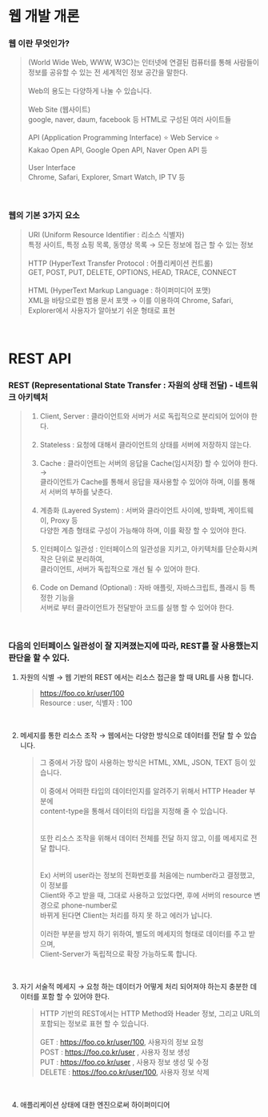 # 웹 개발 개론

### 웹 이란 무엇인가?
> (World Wide Web, WWW, W3C)는 인터넷에 연결된 컴퓨터를 통해 사람들이 정보를 공유할 수 있는 전 세계적인 정보 공간을 말한다.  
> <br>
> Web의 용도는 다양하게 나눌 수 있습니다.  
> <br>
> Web Site (웹사이트)  
> google, naver, daum, facebook 등 HTML로 구성된 여러 사이트들  
> <br>
> API (Application Programming Interface) ⭐️ Web Service ⭐️  
> Kakao Open API, Google Open API, Naver Open API 등  
> <br>
> User Interface  
> Chrome, Safari, Explorer, Smart Watch, IP TV 등

<br>

### 웹의 기본 3가지 요소
> URI (Uniform Resource Identifier : 리소스 식별자)  
> 특정 사이트, 특정 쇼핑 목록, 동영상 목록 → 모든 정보에 접근 할 수 있는 정보  
> <br>
> HTTP (HyperText Transfer Protocol : 어플리케이션 컨트롤)  
> GET, POST, PUT, DELETE, OPTIONS, HEAD, TRACE, CONNECT  
> <br>
> HTML (HyperText Markup Language : 하이퍼미디어 포맷)  
> XML을 바탕으로한 범용 문서 포맷 → 이를 이용하여 Chrome, Safari, Explorer에서 사용자가 알아보기 쉬운 형태로 표현

<br>

# REST API

### REST (Representational State Transfer : 자원의 상태 전달) - 네트워크 아키텍처
> 1. Client, Server : 클라이언트와 서버가 서로 독립적으로 분리되어 있어야 한다. <br><br>
> 3. Stateless : 요청에 대해서 클라이언트의 상태를 서버에 저장하지 않는다. <br><br>
> 4. Cache : 클라이언트는 서버의 응답을 Cache(임시저장) 할 수 있어야 한다. 
   → <br> 클라이언트가 Cache를 통해서 응답을 재사용할 수 있어야 하며, 이를 통해서 서버의 부하를 낮춘다. <br><br>
> 5. 계층화 (Layered System) : 서버와 클라이언트 사이에, 방화벽, 게이트웨이, Proxy 등 <br> 다양한 계층 형태로 구성이 가능해야 하며, 이를 확장 할 수 있어야 한다. <br><br>
> 6. 인터페이스 일관성 : 인터페이스의 일관성을 지키고, 아키텍처를 단순화시켜 작은 단위로 분리하여, <br> 클라이언트, 서버가 독립적으로 개선 될 수 있어야 한다. <br><br>
> 7. Code on Demand (Optional) : 자바 애플릿, 자바스크립트, 플래시 등 특정한 기능을 <br> 서버로 부터 클라이언트가 전달받아 코드를 실행 할 수 있어야 한다.

<br>

### 다음의 인터페이스 일관성이 잘 지켜졌는지에 따라, REST를 잘 사용했는지 판단을 할 수 있다. 
1. 자원의 식별 → 웹 기반의 REST 에서는 리소스 접근을 할 때 URL를 사용 합니다.  
    > https://foo.co.kr/user/100  
    Resource : user, 식별자 : 100 <br>

<br>

2. 메세지를 통한 리소스 조작 → 웹에서는 다양한 방식으로 데이터를 전달 할 수 있습니다.
   > 그 중에서 가장 많이 사용하는 방식은 HTML, XML, JSON, TEXT 등이 있습니다.  
   > <br>
   > 이 중에서 어떠한 타입의 데이터인지를 알려주기 위해서 HTTP Header 부분에  
   > content-type을 통해서 데이터의 타입을 지정해 줄 수 있습니다.  
   > <br>  
   > 또한 리소스 조작을 위해서 데이터 전체를 전달 하지 않고, 이를 메세지로 전달 합니다.   
   > <br><br>
   > Ex) 서버의 user라는 정보의 전화번호를 처음에는 number라고 결정했고, 이 정보를  
   > Client와 주고 받을 때, 그대로 사용하고 있었다면, 후에 서버의 resource 변경으로 phone-number로  
   > 바뀌게 된다면 Client는 처리를 하지 못 하고 에러가 납니다.  
   > <br>
   > 이러한 부분을 방지 하기 위하여, 별도의 메세지의 형태로 데이터를 주고 받으며,  
   > Client-Server가 독립적으로 확장 가능하도록 합니다. <br>

<br>

3. 자기 서술적 메세지 → 요청 하는 데이터가 어떻게 처리 되어져야 하는지 충분한 데이터를 포함 할 수 있어야 한다.  
   > HTTP 기반의 REST에서는 HTTP Method와 Header 정보, 그리고 URL의 포함되는 정보로 표현 할 수 있습니다.  
   > <br>
   > GET : https://foo.co.kr/user/100, 사용자의 정보 요청  <br>
   > POST : https://foo.co.kr/user    , 사용자 정보 생성  <br>
   > PUT : https://foo.co.kr/user    , 사용자 정보 생성 및 수정  <br>
   > DELETE : https://foo.co.kr/user/100, 사용자 정보 삭제

<br>

4. 애플리케이션 상태에 대한 엔진으로써 하이퍼미디어